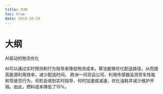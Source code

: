 ```yaml
---
title: 大纲
toc: true
date: 2019-10-29
---
```

# 大纲


AI驱动的物流优化

AI可以通过实时预测和行为指导来降低物流成本。算法能够优化配送路径，从而提高能源利用效率，减少配送时间。
欧洲一间货运公司，利用传感器监测货车性能和驾驶员行为，司机会收到实时指导，何时加速或减速，优化油耗并减少维护开销。由此，燃料成本降低了15%。
